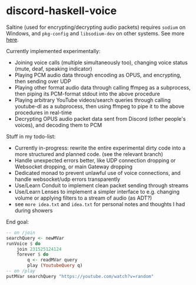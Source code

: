 # discord-haskell-voice

Saltine (used for encrypting/decrypting audio packets) requires `sodium` on Windows, and `pkg-config` and `libsodium-dev` on other systems.
See more [here](https://github.com/tel/saltine).

Currently implemented experimentally:
- Joining voice calls (multiple simultaneously too), changing voice status (mute, deaf, speaking indicator)
- Playing PCM audio data through encoding as OPUS, and encrypting, then sending over UDP
- Playing other format audio data through calling ffmpeg as a subprocess, then piping its PCM-format stdout into the above procedure
- Playing arbitrary YouTube videos/search queries through calling youtube-dl as a subprocess, then using ffmpeg to pipe it to the above procedures in real-time
- Decrypting OPUS audio packet data sent from Discord (other people's voices), and decoding them to PCM

Stuff in my todo-list:
- Currently in-progress: rewrite the entire experimental dirty code into a more structured and planned code. (see the relevant branch)
- Handle unexpected errors better, like UDP connection dropping or Websocket dropping, or main Gateway dropping
- Dedicated monad to prevent unlawful use of voice connections, and handle websocket/udp errors transparently
- Use/Learn Conduit to implement clean packet sending through streams
- Use/Learn Lenses to implement a simpler interface to e.g. changing volume or applying filters to a stream of audio (as ADT?)
- see `more idea.txt` and `idea.txt` for personal notes and thoughts I had during showers

End goal:
```hs
-- on /join
searchQuery <- newMVar
runVoice $ do
    join 231525124124
    forever $ do
        q <- readMVar query
        play (YoutubeQuery q)
-- on /play
putMVar searchQuery "https://youtube.com/watch?v=random"
```
